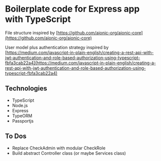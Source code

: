 # Boilerplate code for Express app with TypeScript

File structure inspired by [https://github.com/aionic-org/aionic-core](https://github.com/aionic-org/aionic-core)

User model plus authentication strategy inspired by [https://medium.com/javascript-in-plain-english/creating-a-rest-api-with-jwt-authentication-and-role-based-authorization-using-typescript-fbfa3cab22a4](https://medium.com/javascript-in-plain-english/creating-a-rest-api-with-jwt-authentication-and-role-based-authorization-using-typescript-fbfa3cab22a4)

## Technologies

- TypeScript
- Node.js
- Express
- TypeORM
- Passportjs

## To Dos

- Replace CheckAdmin with modular CheckRole
- Build abstract Controller class (or maybe Services class)
